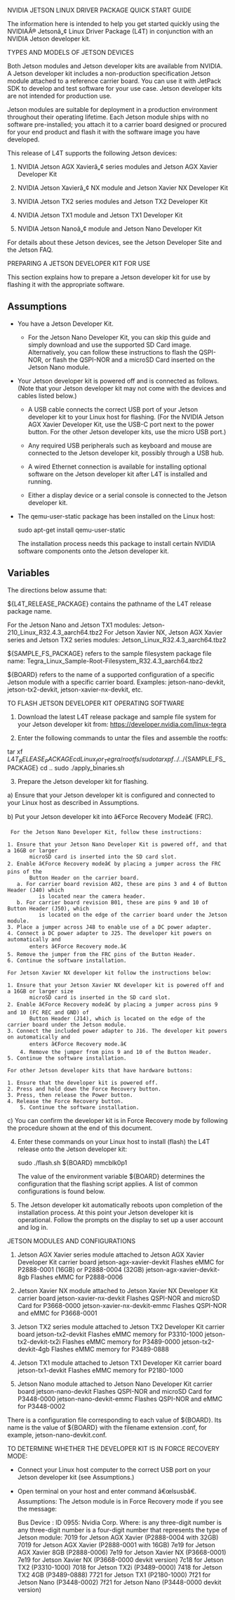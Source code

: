 NVIDIA JETSON LINUX DRIVER PACKAGE QUICK START GUIDE

The information here is intended to help you get started quickly using the NVIDIAÂ® Jetsonâ„¢ Linux
Driver Package (L4T) in conjunction with an NVIDIA Jetson developer kit.

TYPES AND MODELS OF JETSON DEVICES

Both Jetson modules and Jetson developer kits are available from NVIDIA. A Jetson developer kit
includes a non-production specification Jetson module attached to a reference carrier board. You
can use it with JetPack SDK to develop and test software for your use case. Jetson developer kits
are not intended for production use.

Jetson modules are suitable for deployment in a production environment throughout their operating
lifetime. Each Jetson module ships with no software pre-installed; you attach it to a carrier board
designed or procured for your end product and flash it with the software image you have developed.

This release of L4T supports the following Jetson devices:

1. NVIDIA Jetson AGX Xavierâ„¢ series modules and Jetson AGX Xavier Developer Kit

2. NVIDIA Jetson Xavierâ„¢ NX module and Jetson Xavier NX Developer Kit

3. NVIDIA Jetson TX2 series modules and Jetson TX2 Developer Kit

4. NVIDIA Jetson TX1 module and Jetson TX1 Developer Kit

5. NVIDIA Jetson Nanoâ„¢ module and Jetson Nano Developer Kit


For details about these Jetson devices, see the Jetson Developer Site and the Jetson FAQ.


PREPARING A JETSON DEVELOPER KIT FOR USE

This section explains how to prepare a Jetson developer kit for use by flashing it with the
appropriate software.

Assumptions
-----------

- You have a Jetson Developer Kit.

  * For the Jetson Nano Developer Kit, you can skip this guide and simply download and use the
    supported SD Card image. Alternatively, you can follow these instructions to flash the QSPI-NOR,
    or flash the QSPI-NOR and a microSD Card inserted on the Jetson Nano module.

- Your Jetson developer kit is powered off and is connected as follows. (Note that your Jetson
  developer kit may not come with the devices and cables listed below.)

  *  A USB cable connects the correct USB port of your Jetson developer kit to your Linux host for
     flashing. (For the NVIDIA Jetson AGX Xavier Developer Kit, use the USB-C port next to the power
     button. For the other Jetson developer kits, use the micro USB port.)

  *  Any required USB peripherals such as keyboard and mouse are connected to the Jetson developer
     kit, possibly through a USB hub.

  *  A wired Ethernet connection is available for installing optional software on the Jetson developer
     kit after L4T is installed and running.

  *  Either a display device or a serial console is connected to the Jetson developer kit.

- The qemu-user-static package has been installed on the Linux host:

  sudo apt-get install qemu-user-static

  The installation process needs this package to install certain NVIDIA software components
  onto the Jetson developer kit.

Variables
---------

The directions below assume that:

   ${L4T_RELEASE_PACKAGE} contains the pathname of the L4T release package name.

   For the Jetson Nano and Jetson TX1 modules: Jetson-210_Linux_R32.4.3_aarch64.tbz2
   For Jetson Xavier NX, Jetson AGX Xavier series and Jetson TX2 series modules: Jetson_Linux_R32.4.3_aarch64.tbz2

   ${SAMPLE_FS_PACKAGE} refers to the sample filesystem package file name:
   Tegra_Linux_Sample-Root-Filesystem_R32.4.3_aarch64.tbz2

   ${BOARD} refers to the name of a supported configuration of a specific Jetson module with a
   specific carrier board.
   Examples: jetson-nano-devkit, jetson-tx2-devkit, jetson-xavier-nx-devkit, etc.


TO FLASH JETSON DEVELOPER KIT OPERATING SOFTWARE

1. Download the latest L4T release package and sample file system for your Jetson developer kit
   from: https://developer.nvidia.com/linux-tegra

2. Enter the following commands to untar the files and assemble the rootfs:

  tar xf ${L4T_RELEASE_PACKAGE}
  cd Linux_for_Tegra/rootfs/
  sudo tar xpf ../../${SAMPLE_FS_PACKAGE}
  cd ..
  sudo ./apply_binaries.sh

3. Prepare the Jetson developer kit for flashing.

  a) Ensure that your Jetson developer kit is configured and connected to your Linux host as
  described in Assumptions.

  b) Put your Jetson developer kit into â€Force Recovery Modeâ€ (FRC).

     For the Jetson Nano Developer Kit, follow these instructions:

	1. Ensure that your Jetson Nano Developer Kit is powered off, and that a 16GB or larger
           microSD card is inserted into the SD card slot.
	2. Enable â€Force Recovery modeâ€ by placing a jumper across the FRC pins of the
           Button Header on the carrier board.
	   a. For carrier board revision A02, these are pins 3 and 4 of Button Header (J40) which
              is located near the camera header.
	   b. For carrier board revision B01, these are pins 9 and 10 of Button Header (J50), which
              is located on the edge of the carrier board under the Jetson module.
	3. Place a jumper across J48 to enable use of a DC power adapter.
	4. Connect a DC power adapter to J25. The developer kit powers on automatically and
           enters â€Force Recovery mode.â€
	5. Remove the jumper from the FRC pins of the Button Header.
	6. Continue the software installation.

    For Jetson Xavier NX developer kit follow the instructions below:

	1. Ensure that your Jetson Xavier NX developer kit is powered off and a 16GB or larger size
           microSD card is inserted in the SD card slot.
	2. Enable â€Force Recovery modeâ€ by placing a jumper across pins 9 and 10 (FC REC and GND) of
           Button Header (J14), which is located on the edge of the carrier board under the Jetson module.
	3. Connect the included power adapter to J16. The developer kit powers on automatically and
           enters â€Force Recovery mode.â€
        4. Remove the jumper from pins 9 and 10 of the Button Header.
	5. Continue the software installation.

    For other Jetson developer kits that have hardware buttons:

	1. Ensure that the developer kit is powered off.
	2. Press and hold down the Force Recovery button.
	3. Press, then release the Power button.
	4. Release the Force Recovery button.
        5. Continue the software installation.

  c) You can confirm the developer kit is in Force Recovery mode by following the procedure
     shown at the end of this document.

4. Enter these commands on your Linux host to install (flash) the L4T release onto the
   Jetson developer kit:

   sudo ./flash.sh ${BOARD} mmcblk0p1

   The value of the environment variable ${BOARD} determines the configuration that the flashing
   script applies. A list of common configurations is found below.

5. The Jetson developer kit automatically reboots upon completion of the installation process.
   At this point your Jetson developer kit is operational. Follow the prompts on the display
   to set up a user account and log in.

JETSON MODULES AND CONFIGURATIONS

1. Jetson AGX Xavier series module attached to Jetson AGX Xavier Developer Kit carrier board
                jetson-agx-xavier-devkit	 Flashes eMMC for P2888-0001 (16GB) or P2888-0004 (32GB)
                jetson-agx-xavier-devkit-8gb	 Flashes eMMC for P2888-0006
 
2. Jetson Xavier NX module attached to Jetson Xavier NX Developer Kit carrier board
                jetson-xavier-nx-devkit          Flashes QSPI-NOR and microSD Card for P3668-0000
                jetson-xavier-nx-devkit-emmc     Flashes QSPI-NOR and eMMC for P3668-0001
 
3. Jetson TX2 series module attached to Jetson TX2 Developer Kit carrier board
                jetson-tx2-devkit                Flashes eMMC memory for P3310-1000
                jetson-tx2-devkit-tx2i           Flashes eMMC memory for P3489-0000
                jetson-tx2-devkit-4gb            Flashes eMMC memory for P3489-0888
 
4. Jetson TX1 module attached to Jetson TX1 Developer Kit carrier board
                jetson-tx1-devkit                Flashes eMMC memory for P2180-1000
 
5. Jetson Nano module attached to Jetson Nano Developer Kit carrier board
                jetson-nano-devkit               Flashes QSPI-NOR and microSD Card for P3448-0000
                jetson-nano-devkit-emmc          Flashes QSPI-NOR and eMMC for P3448-0002

There is a configuration file corresponding to each value of ${BOARD}. Its name is the value of
${BOARD} with the filename extension .conf, for example, jetson-nano-devkit.conf.

TO DETERMINE WHETHER THE DEVELOPER KIT IS IN FORCE RECOVERY MODE:

- Connect your Linux host computer to the correct USB port on your Jetson developer kit
  (see Assumptions.)
- Open terminal on your host and enter command â€œlsusbâ€.
  Assumptions: The Jetson module is in Force Recovery mode if you see the message:

	Bus <bbb> Device <ddd>: ID 0955: <nnnn> Nvidia Corp.
	Where:
		<bbb> is any three-digit number
		<ddd> is any three-digit number
		<nnnn> is a four-digit number that represents the type of Jetson module:
		7019 for Jetson AGX Xavier (P2888-0004 with 32GB)
		7019 for Jetson AGX Xavier (P2888-0001 with 16GB)
		7e19 for Jetson AGX Xavier 8GB (P2888-0006)
		7e19 for Jetson Xavier NX (P3668-0001)
		7e19 for Jetson Xavier NX (P3668-0000 devkit version)
		7c18 for Jetson TX2 (P3310-1000)
		7018 for Jetson TX2i (P3489-0000)
		7418 for Jetson TX2 4GB (P3489-0888)
		7721 for Jetson TX1 (P2180-1000)
		7f21 for Jetson Nano (P3448-0002)
		7f21 for Jetson Nano (P3448-0000 devkit version)